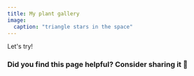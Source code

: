 ```yaml
---
title: My plant gallery
image:
  caption: "triangle stars in the space"
---
```


Let's try!

### Did you find this page helpful? Consider sharing it 🙌
